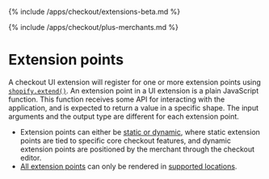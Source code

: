 {% include /apps/checkout/extensions-beta.md %}

{% include /apps/checkout/plus-merchants.md %}

# Extension points

A checkout UI extension will register for one or more extension points using [`shopify.extend()`](./globals.md). An extension point in a UI extension is a plain JavaScript function. This function receives some API for interacting with the application, and is expected to return a value in a specific shape. The input arguments and the output type are different for each extension point.

- Extension points can either be [static or dynamic](https://shopify.dev/api/checkout-extensions/checkout#extension-points), where static extension points are tied to specific core checkout features, and dynamic extension points are positioned by the merchant through the checkout editor.
- [All extension points](https://shopify.dev/api/checkout-extensions/checkout/extension-points/api) can only be rendered in [supported locations](https://shopify.dev/api/checkout-extensions/checkout#supported-locations).
